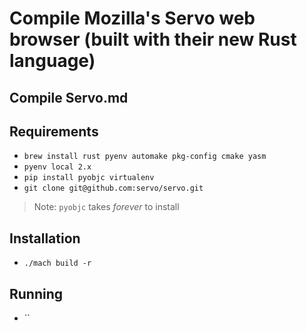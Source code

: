 # Compile Mozilla's Servo web browser (built with their new Rust language)

## Compile Servo.md

## Requirements

- `brew install rust pyenv automake pkg-config cmake yasm`
- `pyenv local 2.x`
- `pip install pyobjc virtualenv`
- `git clone git@github.com:servo/servo.git`

> Note: `pyobjc` takes _forever_ to install

## Installation

- `./mach build -r`

## Running

- ``

